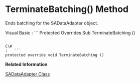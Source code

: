 <!-- loio3c15d7ec6c5f1014b24ffe586cba46b3 -->

# TerminateBatching\(\) Method

Ends batching for the SADataAdapter object.



Visual Basic
:   ```
Protected Overrides Sub TerminateBatching ()
```

C\#
:   ```
protected override void TerminateBatching ()
```

**Related Information**  


[SADataAdapter Class](sadataadapter-class-3c15f91.md "Represents a set of commands and a database connection used to fill a System.Data.DataSet and to update a database.")

